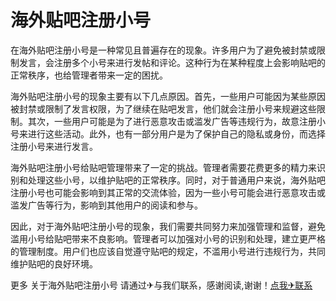 # 海外贴吧注册小号

在海外贴吧注册小号是一种常见且普遍存在的现象。许多用户为了避免被封禁或限制发言，会注册多个小号来进行发帖和评论。这种行为在某种程度上会影响贴吧的正常秩序，也给管理者带来一定的困扰。

海外贴吧注册小号的现象主要有以下几点原因。首先，一些用户可能因为某些原因被封禁或限制了发言权限，为了继续在贴吧发言，他们就会注册小号来规避这些限制。其次，一些用户可能是为了进行恶意攻击或滥发广告等违规行为，故意注册小号来进行这些活动。此外，也有一部分用户是为了保护自己的隐私或身份，而选择注册小号来进行发言。

海外贴吧注册小号给贴吧管理带来了一定的挑战。管理者需要花费更多的精力来识别和处理这些小号，以维护贴吧的正常秩序。同时，对于普通用户来说，海外贴吧注册小号也可能会影响到其正常的交流体验，因为一些小号可能会进行恶意攻击或滥发广告等行为，影响到其他用户的阅读和参与。

因此，对于海外贴吧注册小号的现象，我们需要共同努力来加强管理和监督，避免滥用小号给贴吧带来不良影响。管理者可以加强对小号的识别和处理，建立更严格的管理制度。用户们也应该自觉遵守贴吧的规定，不滥用小号进行违规行为，共同维护贴吧的良好环境。

更多 关于海外贴吧注册小号 请通过✈与我们联系，感谢阅读,谢谢！[点我✈联系](https://add.k02.cc)